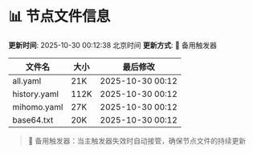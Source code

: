 # 📊 节点文件信息

**更新时间**: 2025-10-30 00:12:38 北京时间
**更新方式**: 🔄 备用触发器

| 文件名 | 大小 | 最后修改 |
|--------|------|----------|
| all.yaml | 21K | 2025-10-30 00:12 |
| history.yaml | 112K | 2025-10-30 00:12 |
| mihomo.yaml | 27K | 2025-10-30 00:12 |
| base64.txt | 20K | 2025-10-30 00:12 |

> 🔄 备用触发器：当主触发器失效时自动接管，确保节点文件的持续更新
